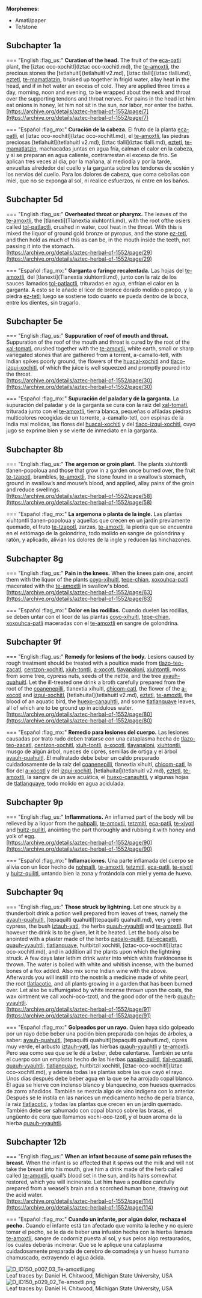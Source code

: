 
**Morphemes:**

- Amatl/paper
- Te/stone

## Subchapter 1a  

=== "English :flag_us:"
    **Curation of the head.** The fruit of the [eca-patli](Eca-patli.md) plant, the [iztac oco-xochitl](Iztac oco-xochitl.md), the [te-amoxtli](Te-amoxtli.md), the precious stones the [tetlahuitl](tetlahuitl v2.md), [iztac tlalli](iztac tlalli.md), [eztetl](eztetl.md), [te-mamatlatzin](te-mamatlatzin.md), bruised up together in frigid water, allay heat in the head, and if in hot water an excess of cold. They are applied three times a day, morning, noon and evening, to be wrapped about the neck and throat over the supporting tendons and throat nerves. For pains in the head let him eat onions in honey, let him not sit in the sun, nor labor, nor enter the baths.  
    [https://archive.org/details/aztec-herbal-of-1552/page/7](https://archive.org/details/aztec-herbal-of-1552/page/7)  


=== "Español :flag_mx:"
    **Curación de la cabeza.**  El fruto de la planta [eca-patli](Eca-patli.md), el [iztac oco-xochitl](Iztac oco-xochitl.md), el [te-amoxtli](Te-amoxtli.md), las piedras preciosas [tetlahuitl](tetlahuitl v2.md), [iztac tlalli](iztac tlalli.md), [eztetl](eztetl.md), [te-mamatlatzin](te-mamatlatzin.md), machacadas juntas en agua fría, calman el calor en la cabeza, y si se preparan en agua caliente, contrarrestan el exceso de frío. Se aplican tres veces al día, por la mañana, al mediodía y por la tarde, envueltas alrededor del cuello y la garganta sobre los tendones de sostén y los nervios del cuello. Para los dolores de cabeza, que coma cebollas con miel, que no se exponga al sol, ni realice esfuerzos, ni entre en los baños.  

## Subchapter 5d  

=== "English :flag_us:"
    **Overheated throat or pharynx.** The leaves of the [te-amoxtli](Te-amoxtli.md), the [tlanexti](Tlanextia xiuhtontli.md), with the root ofthe osiers called [tol-patlactli](Tol-patlactli.md), crushed in water, cool heat in the throat. With this is mixed the liquor of ground gold bronze or pyropus, and the stone [ez-tetl](eztetl.md), and then hold as much of this as can be, in the mouth inside the teeth, not passing it into the stomach.  
    [https://archive.org/details/aztec-herbal-of-1552/page/29](https://archive.org/details/aztec-herbal-of-1552/page/29)  


=== "Español :flag_mx:"
    **Garganta o faringe recalentada.** Las hojas del [te-amoxtli](Te-amoxtli.md), del [tlanexti](Tlanextia xiuhtontli.md), junto con la raíz de los sauces llamados [tol-patlactli](Tol-patlactli.md), trituradas en agua, enfrían el calor en la garganta. A esto se le añade el licor de bronce dorado molido o piropo, y la piedra [ez-tetl](eztetl.md); luego se sostiene todo cuanto se pueda dentro de la boca, entre los dientes, sin tragarlo.  

## Subchapter 5e  

=== "English :flag_us:"
    **Suppuration of roof of mouth and throat.** Suppuration of the roof of the mouth and throat is cured by the root of the [xal-tomatl](Xal-tomatl.md), crushed together with the [te-amoxtli](Te-amoxtli.md), white earth, small or sharp variegated stones that are gathered from a torrent, a-camallo-tetl, with Indian spikes poorly ground, the flowers of the [huacal-xochitl](Huacal-xochitl.md) and [tlaco-izqui-xochitl](Tlaco-izqui-xochitl.md), of which the juice is well squeezed and promptly poured into the throat.  
    [https://archive.org/details/aztec-herbal-of-1552/page/30](https://archive.org/details/aztec-herbal-of-1552/page/30)  


=== "Español :flag_mx:"
    **Supuración del paladar y de la garganta.** La supuración del paladar y de la garganta se cura con la raíz del [xal-tomatl](Xal-tomatl.md), triturada junto con el [te-amoxtli](Te-amoxtli.md), tierra blanca, pequeñas o afiladas piedras multicolores recogidas de un torrente, a-camallo-tetl, con espinas de la India mal molidas, las flores del [huacal-xochitl](Huacal-xochitl.md) y del [tlaco-izqui-xochitl](Tlaco-izqui-xochitl.md), cuyo jugo se exprime bien y se vierte de inmediato en la garganta.  

## Subchapter 8b  

=== "English :flag_us:"
    **The argemon or groin plant.** The plants xiuhtontli tlanen-popoloua and those that grow in a garden once burned over, the fruit [te-tzapotl](Te-tzapotl.md), brambles, [te-amoxtli](Te-amoxtli.md), the stone found in a swallow’s stomach, ground in swallow’s and mouse’s blood, and applied, allay pains of the groin and reduce swellings.  
    [https://archive.org/details/aztec-herbal-of-1552/page/58](https://archive.org/details/aztec-herbal-of-1552/page/58)  


=== "Español :flag_mx:"
    **La argemona o planta de la ingle.** Las plantas xiuhtontli tlanen-popoloua y aquellas que crecen en un jardín previamente quemado, el fruto [te-tzapotl](Te-tzapotl.md), zarzas, [te-amoxtli](Te-amoxtli.md), la piedra que se encuentra en el estómago de la golondrina, todo molido en sangre de golondrina y ratón, y aplicado, alivian los dolores de la ingle y reducen las hinchazones.  

## Subchapter 8g  

=== "English :flag_us:"
    **Pain in the knees.** When the knees pain one, anoint them with the liquor of the plants [coyo-xihuitl](Coyo-xihuitl.md), [tepe-chian](Tepe-chian.md), [xoxouhca-patli](xoxouhca-patli.md) macerated with the [te-amoxtli](Te-amoxtli.md) in swallow's blood.  
    [https://archive.org/details/aztec-herbal-of-1552/page/63](https://archive.org/details/aztec-herbal-of-1552/page/63)  


=== "Español :flag_mx:"
    **Dolor en las rodillas.** Cuando duelen las rodillas, se deben untar con el licor de las plantas [coyo-xihuitl](Coyo-xihuitl.md), [tepe-chian](Tepe-chian.md), [xoxouhca-patli](xoxouhca-patli.md) maceradas con el [te-amoxtli](Te-amoxtli.md) en sangre de golondrina.  

## Subchapter 9f  

=== "English :flag_us:"
    **Remedy for lesions of the body.** Lesions caused by rough treatment should be treated with a poultice made from [tlazo-teo-zacatl](Tlazol-teo-zacatl.md), [centzon-xochitl](Centzon-xochitl.md), [xiuh-tontli](Xiuhtontli.md), [a-xocotl](A-xocotl.md), [tlayapaloni](Tla-yapaloni.md), [xiuhtontli](Xiuhtontli.md), moss from some tree, cypress nuts, seeds of the nettle, and the tree [ayauh-quahuitl](Ayauh-quahuitl.md). Let the ill-treated one drink a broth carefully prepared from the root of the [coanenepilli](Coanenepilli.md), tlanextia xihuitl, [chicom-catl](Chicom-acatl.md), the flower of the [a-xocotl](A-xocotl.md) and [izqui-xochitl](Izqui-xochitl.md), [tetlahuital](tetlahuitl v2.md), [eztetl](eztetl.md), [te-amoxtli](Te-amoxtli.md), the blood of an aquatic bird, the [huexo-canauhtli](huexo-canauhtli.md), and some [tlatlanquaye](Tlatlanquaye.md) leaves, all of which are to be ground up in acidulous water.  
    [https://archive.org/details/aztec-herbal-of-1552/page/80](https://archive.org/details/aztec-herbal-of-1552/page/80)  


=== "Español :flag_mx:"
    **Remedio para lesiones del cuerpo.** Las lesiones causadas por trato rudo deben tratarse con una cataplasma hecha de [tlazo-teo-zacatl](Tlazol-teo-zacatl.md), [centzon-xochitl](Centzon-xochitl.md), [xiuh-tontli](Xiuhtontli.md), [a-xocotl](A-xocotl.md), [tlayapaloni](Tla-yapaloni.md), [xiuhtontli](Xiuhtontli.md), musgo de algún árbol, nueces de ciprés, semillas de ortiga y el árbol [ayauh-quahuitl](Ayauh-quahuitl.md). El maltratado debe beber un caldo preparado cuidadosamente de la raíz del [coanenepilli](Coanenepilli.md), tlanextia xihuitl, [chicom-catl](Chicom-acatl.md), la flor del [a-xocotl](A-xocotl.md) y del [izqui-xochitl](Izqui-xochitl.md), [tetlahuital](tetlahuitl v2.md), [eztetl](eztetl.md), [te-amoxtli](Te-amoxtli.md), la sangre de un ave acuática, el [huexo-canauhtli](huexo-canauhtli.md), y algunas hojas de [tlatlanquaye](Tlatlanquaye.md), todo molido en agua acidulada.  

## Subchapter 9p  

=== "English :flag_us:"
    **Inflammations.** An inflamed part of the body will be relieved by a liquor from the [nohpalli](Nopalli.md), [te-amoxtli](Te-amoxtli.md), [tetzmitl](Tetzmitl.md), [eca-patli](Eca-patli.md), [te-xiyotl](Te-xiyotl.md) and [huitz-quilitl](Huitz-quilitl.md), anointing the part thoroughly and rubbing it with honey and yolk of egg.  
    [https://archive.org/details/aztec-herbal-of-1552/page/90](https://archive.org/details/aztec-herbal-of-1552/page/90)  


=== "Español :flag_mx:"
    **Inflamaciones.** Una parte inflamada del cuerpo se alivia con un licor hecho de [nohpalli](Nopalli.md), [te-amoxtli](Te-amoxtli.md), [tetzmitl](Tetzmitl.md), [eca-patli](Eca-patli.md), [te-xiyotl](Te-xiyotl.md) y [huitz-quilitl](Huitz-quilitl.md), untando bien la zona y frotándola con miel y yema de huevo.  

## Subchapter 9q  

=== "English :flag_us:"
    **Those struck by lightning.** Let one struck by a thunderbolt drink a potion well prepared from leaves of trees, namely the [ayauh-quahuitl](Ayauh-quahuitl.md), [tepaquilti quahuitl](tepaquilti quahuitl.md), very green cypress, the bush [iztauh-yatl](Iztauyattl.md), the herbs [quauh-yyauhtli](Quauh-yyauhtli.md) and [te-amoxtli](Te-amoxtli.md). But however the drink is to be given, let it be heated.  Let the body also be anointed with a plaster made of the herbs [papalo-quilitl](Papalo-quilitl.md), [tlal-ecapatli](Tlal-ecapatli.md), [quauh-yyauhtli](Quauh-yyauhtli.md), [tlatlanquaye](Tlatlanquaye.md), huitbitzil xochitil, [iztac-oco-xochitl](Iztac oco-xochitl.md), and in addition all the plants upon which the lightning struck. A few days later lethim drink water into which white frankincense is thrown. The water is boiled with white and whitish incense, with the burned bones of a fox added. Also mix some Indian wine with the above. Afterwards you will instill into the nostrils a medicine made of white pearl, the root [tlatlacotic](Tlatlacotic.md), and all plants growing in a garden that has been burned over. Let also be suffumigated by white incense thrown upon the coals, the wax ointment we call xochi-oco-tzotl, and the good odor of the herb [quauh-yyauhtli](Quauh-yyauhtli.md).  
    [https://archive.org/details/aztec-herbal-of-1552/page/91](https://archive.org/details/aztec-herbal-of-1552/page/91)  


=== "Español :flag_mx:"
    **Golpeados por un rayo.** Quien haya sido golpeado por un rayo debe beber una poción bien preparada con hojas de árboles, a saber: [ayauh-quahuitl](Ayauh-quahuitl.md), [tepaquilti quahuitl](tepaquilti quahuitl.md), ciprés muy verde, el arbusto [iztauh-yatl](Iztauyattl.md), las hierbas [quauh-yyauhtli](Quauh-yyauhtli.md) y [te-amoxtli](Te-amoxtli.md). Pero sea como sea que se le dé a beber, debe calentarse. También se unta el cuerpo con un emplasto hecho de las hierbas [papalo-quilitl](Papalo-quilitl.md), [tlal-ecapatli](Tlal-ecapatli.md), [quauh-yyauhtli](Quauh-yyauhtli.md), [tlatlanquaye](Tlatlanquaye.md), huitbitzil xochitil, [iztac-oco-xochitl](Iztac oco-xochitl.md), y además todas las plantas sobre las que cayó el rayo. Unos días después debe beber agua en la que se ha arrojado copal blanco. El agua se hierve con incienso blanco y blanquecino, con huesos quemados de zorro añadidos. También se mezcla algo de vino indígena con lo anterior. Después se le instila en las narices un medicamento hecho de perla blanca, la raíz [tlatlacotic](Tlatlacotic.md), y todas las plantas que crecen en un jardín quemado. También debe ser sahumado con copal blanco sobre las brasas, el ungüento de cera que llamamos xochi-oco-tzotl, y el buen aroma de la hierba [quauh-yyauhtli](Quauh-yyauhtli.md).  

## Subchapter 12b  

=== "English :flag_us:"
    **When an infant because of some pain refuses the breast.** When the infant is so affected that it spews out the milk and will not take the breast into his mouth, give him a drink made of the herb called called [te-amoxtli](Te-amoxtli.md), quail’s blood set in the sun, and its hairs somewhat restored, which you will incinerate. Let him have a poultice carefully prepared from a weasel’s brain and a scorched human bone, drawing out the acid water.  
    [https://archive.org/details/aztec-herbal-of-1552/page/114](https://archive.org/details/aztec-herbal-of-1552/page/114)  


=== "Español :flag_mx:"
    **Cuando un infante, por algún dolor, rechaza el pecho.** Cuando el infante está tan afectado que vomita la leche y no quiere tomar el pecho, se le da de beber una infusión hecha con la hierba llamada [te-amoxtli](Te-amoxtli.md), sangre de codorniz puesta al sol, y sus pelos algo restaurados, los cuales deberás incinerar. Que se le aplique una cataplasma cuidadosamente preparada de cerebro de comadreja y un hueso humano chamuscado, extrayendo el agua ácida.  

![D_ID150_p007_03_Te-amoxtli.png](assets/D_ID150_p007_03_Te-amoxtli.png)  
Leaf traces by: Daniel H. Chitwood, Michigan State University, USA  
![D_ID150_p029_02_Te-amoxtli.png](assets/D_ID150_p029_02_Te-amoxtli.png)  
Leaf traces by: Daniel H. Chitwood, Michigan State University, USA  
